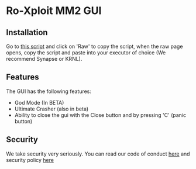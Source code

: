 # Ro-Xploit MM2 GUI

## Installation

Go to [this script](.//RoXploitMM2.lua) and click on 'Raw' to copy the script, when the raw page opens, copy the script and paste into your executor of choice (We recommend Synapse or KRNL).

## Features

The GUI has the following features:
* God Mode (In BETA)
* Ultimate Crasher (also in beta)
* Ability to close the gui with the Close button and by pressing 'C' (panic button)


## Security

We take security very seriously. You can read our code of conduct [here](.//CODE-OF-CONDUCT.txt) and security policy [here](.//SECURITY.md)
